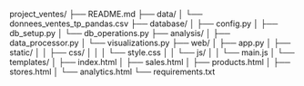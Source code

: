 project_ventes/
├── README.md
├── data/
│   └── donnees_ventes_tp_pandas.csv
├── database/
│   ├── config.py
│   ├── db_setup.py
│   └── db_operations.py
├── analysis/
│   ├── data_processor.py
│   └── visualizations.py
├── web/
│   ├── app.py
│   ├── static/
│   │   ├── css/
│   │   │   └── style.css
│   │   └── js/
│   │       └── main.js
│   └── templates/
│       ├── index.html
│       ├── sales.html
│       ├── products.html
│       ├── stores.html
│       └── analytics.html
└── requirements.txt